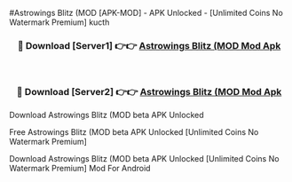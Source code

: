 #Astrowings Blitz (MOD [APK-MOD] - APK Unlocked - [Unlimited Coins No Watermark Premium] kucth



<div align="center">

<h3>🔴 Download [Server1] 👉👉 <a href="https://momento.my/?title=Astrowings_Blitz_(MOD">Astrowings Blitz (MOD Mod Apk</a></h3><br>

<h3>🔴 Download [Server2] 👉👉 <a href="https://momento.my/?title=Astrowings_Blitz_(MOD">Astrowings Blitz (MOD Mod Apk</a></h3>
</div>



Download Astrowings Blitz (MOD beta APK Unlocked

Free Astrowings Blitz (MOD beta APK Unlocked [Unlimited Coins No Watermark Premium]

Download Astrowings Blitz (MOD beta APK Unlocked [Unlimited Coins No Watermark Premium] Mod For Android
